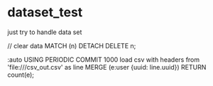 # dataset_test
just try to handle data set



// clear data
MATCH (n)
DETACH DELETE n;

:auto USING PERIODIC COMMIT 1000
load csv with headers from 'file:///csv_out.csv' as line
MERGE (e:user {uuid: line.uuid})
RETURN count(e);
